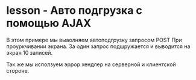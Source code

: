 # lesson - Авто подгрузка с помощью AJAX


В этом примере мы выаолняем автоподгрузку запросом POST 
При проуркчивании экрана.
За один запрос подшружается и выводится на экран 10 записей.

Так же мы исползуем эррор хендлер на серверной и клиентской стороне.


